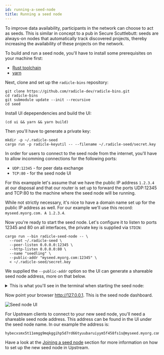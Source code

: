 ```yaml
---
id: running-a-seed-node
title: Running a seed node
---
```


To improve data availability, participants in the network can choose to act as
seeds. This is similar in concept to a pub in Secure Scuttlebutt: seeds are
always-on nodes that automatically track discovered projects, thereby
increasing the availability of these projects on the network.

To build and run a seed node, you'll have to install some prerequisites on your
machine first:

  - [Rust toolchain][rust]
  - [yarn][yarn]

Next, clone and set up the `radicle-bins` repository:

    git clone https://github.com/radicle-dev/radicle-bins.git
    cd radicle-bins
    git submodule update --init --recursive
    cd seed

Install UI depependencies and build the UI:

    (cd ui && yarn && yarn build)

Then you'll have to generate a private key:

    mkdir -p ~/.radicle-seed
    cargo run -p radicle-keyutil -- --filename ~/.radicle-seed/secret.key

In order for users to connect to the seed node from the internet, you'll have
to allow incomming connections for the following ports:

  - `UDP:12345`  - for peer data exchange
  - `TCP:80`     - for the seed node UI

For this exampple let's assume that we have the public IP address `1.2.3.4` at
our disposal and that our router is set up to forward the ports UDP:12345 and
TCP:80 to the machine where the seed node will be running.

While not strictly necessary, it's nice to have a domain name set up for the
public IP address as well. For our example we'll use this record:
`myseed.myorg.com. A 1.2.3.4`.

Now you're ready to start the seed node. Let's configure it to listen to ports
12345 and 80 on all interfaces, the private key is supplied via `STDIN`:

    cargo run --bin radicle-seed-node -- \
      --root ~/.radicle-seed \
      --peer-listen 0.0.0.0:12345 \
      --http-listen 0.0.0.0:80 \
      --name "seedling" \
      --public-addr "myseed.myorg.com:12345" \
      < ~/.radicle-seed/secret.key

We supplied the `--public-addr` option so the UI can generate a shareable seed
node address, more on that below.

<details>
  <summary>This is what you'll see in the terminal when starting the seed node:</summary>

    $ cargo run --bin radicle-seed-node -- \
      --root ~/.radicle-seed \
      --peer-listen 0.0.0.0:12345 \
      --http-listen 0.0.0.0:80 \
      --name "seedling" \
      --public-addr "myseed.myorg.com:12345" \
      < ~/.radicle-seed/secret.key
        Finished dev [unoptimized + debuginfo] target(s) in 0.39s
         Running `/Users/rudolfs/work/radicle-bins/target/debug/radicle-seed-node --root /Users/rudolfs/.radicle-seed --peer-listen '0.0.0.0:12345' --http-listen '0.0.0.0:80' --name seedling --public-addr 'myseed.myorg.com:12345'`
    Nov 10 16:48:11.006  INFO radicle_seed: Initializing tracker to track everything..
    Nov 10 16:48:11.006  INFO Protocol::run{local.id=hybecxsmx5t11emgg9mqkggihp5d7rd66tyuubaruiyym5f458fs1s local.addr=0.0.0.0:12345}: librad::net::protocol: Listening
    Nov 10 16:48:11.011  INFO Server::run{addr=V4(0.0.0.0:80)}: warp::server: listening on http://0.0.0.0:80
    Nov 10 16:48:11.012  INFO radicle_seed_node::frontend: Listening(V4(0.0.0.0:12345))
</details>

Now point your browser http://127.0.0.1. This is the seed node dashboard.

![Seed node UI](/img/seed-node-ui.png)

For Upstream clients to connect to your new seed node, you'll need a shareable
seed node address. This address can be found in the UI under the seed node
name. In our example the address is:

    hybecxsmx5t11emgg9mqkggihp5d7rd66tyuubaruiyym5f458fs1s@myseed.myorg.com:12345

Have a look at the [Joining a seed node](getting-started/getting-started.md#joining-a-seed-node)
section for more information on how to set up the new seed node in Upstream.

[seed]: https://github.com/radicle-dev/radicle-bins/tree/master/seed
[rust]: https://www.rust-lang.org/tools/install
[yarn]: https://yarnpkg.com/getting-started/install
